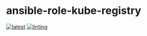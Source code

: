 # ansible-role-kube-registry

[![latest](https://github.com/archmachina/ansible-role-kube-registry/workflows/latest/badge.svg)](https://github.com/archmachina/ansible-role-kube-registry/actions?query=workflow%3Alatest)
[![linting](https://github.com/archmachina/ansible-role-kube-registry/workflows/linting/badge.svg)](https://github.com/archmachina/ansible-role-kube-registry/actions?query=workflow%3Alinting)
